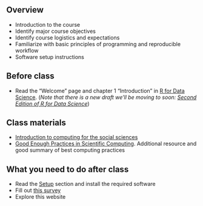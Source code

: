 ## Overview

- Introduction to the course
- Identify major course objectives
- Identify course logistics and expectations
- Familiarize with basic principles of programming and reproducible
  workflow
- Software setup instructions

## Before class

- Read the “Welcome” page and chapter 1 “Introduction” in [R for Data
  Science](http://r4ds.had.co.nz/). (*Note that there is a new draft
  we’ll be moving to soon: [Second Edition of R for Data
  Science](https://r4ds.hadley.nz/)*)

## Class materials

- [Introduction to computing for the social
  sciences](/notes/intro-to-course/)
- [Good Enough Practices in Scientific
  Computing](http://journals.plos.org/ploscompbiol/article?id=10.1371/journal.pcbi.1005510).
  Additional resource and good summary of best computing practices

## What you need to do after class

- Read the [Setup](/setup/) section and install the required software
- Fill out [this
  survey](https://docs.google.com/forms/d/e/1FAIpQLSfV_g4z7rpNWz_ONmH1oLrItXprHjo8-KBpnd19FbEJDCrEDA/viewform?usp=sf_link)
- Explore this website
